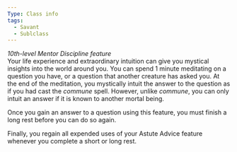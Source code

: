 ```yaml
---
Type: Class info
tags:
  - Savant
  - Sublclass
---
```

_10th-level Mentor Discipline feature_  
Your life experience and extraordinary intuition can give you mystical insights into the world around you. You can spend 1 minute meditating on a question you have, or a question that another creature has asked you. At the end of the meditation, you mystically intuit the answer to the question as if you had cast the _commune_ spell. However, unlike _commune_, you can only intuit an answer if it is known to another mortal being.

Once you gain an answer to a question using this feature, you must finish a long rest before you can do so again.

Finally, you regain all expended uses of your Astute Advice feature whenever you complete a short or long rest.